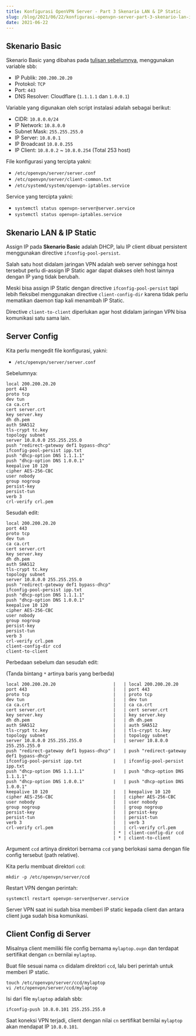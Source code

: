 ```yaml
---
title: Konfigurasi OpenVPN Server - Part 3 Skenario LAN & IP Static
slug: /blog/2021/06/22/konfigurasi-openvpn-server-part-3-skenario-lan-ip-static/
date: 2021-06-22
---
```


## Skenario Basic

Skenario Basic yang dibahas pada [tulisan sebelumnya](/blog/2021/06/20/konfigurasi-openvpn-server-part-1-skenario-basic/), menggunakan variable sbb:

 - IP Publik: `200.200.20.20`
 - Protokol: `TCP`
 - Port: `443`
 - DNS Resolver: Cloudflare (`1.1.1.1` dan `1.0.0.1`)

Variable yang digunakan oleh script instalasi adalah sebagai berikut:

 - CIDR: `10.8.0.0/24`
 - IP Network: `10.8.0.0`
 - Subnet Mask: `255.255.255.0`
 - IP Server: `10.8.0.1`
 - IP Broadcast `10.8.0.255`
 - IP Client: `10.8.0.2` ~ `10.8.0.254` (Total 253 host)

File konfigurasi yang tercipta yakni:

 - `/etc/openvpn/server/server.conf`
 - `/etc/openvpn/server/client-common.txt`
 - `/etc/systemd/system/openvpn-iptables.service`

Service yang tercipta yakni:

 - `systemctl status openvpn-server@server.service`
 - `systemctl status openvpn-iptables.service`

## Skenario LAN & IP Static

Assign IP pada **Skenario Basic** adalah DHCP, lalu IP client dibuat persistent menggunakan directive `ifconfig-pool-persist`.

Salah satu host didalam jaringan VPN adalah web server sehingga host tersebut perlu di-assign IP Static agar dapat diakses oleh host lainnya dengan IP yang tidak berubah.

Meski bisa assign IP Static dengan directive `ifconfig-pool-persist` tapi lebih fleksibel menggunakan directive `client-config-dir` karena tidak perlu mematikan daemon tiap kali menambah IP Static.

Directive `client-to-client` diperlukan agar host didalam jaringan VPN bisa komunikasi satu sama lain.

## Server Config

Kita perlu mengedit file konfigurasi, yakni:

 - `/etc/openvpn/server/server.conf`

Sebelumnya:

```
local 200.200.20.20
port 443
proto tcp
dev tun
ca ca.crt
cert server.crt
key server.key
dh dh.pem
auth SHA512
tls-crypt tc.key
topology subnet
server 10.8.0.0 255.255.255.0
push "redirect-gateway def1 bypass-dhcp"
ifconfig-pool-persist ipp.txt
push "dhcp-option DNS 1.1.1.1"
push "dhcp-option DNS 1.0.0.1"
keepalive 10 120
cipher AES-256-CBC
user nobody
group nogroup
persist-key
persist-tun
verb 3
crl-verify crl.pem
```

Sesudah edit:

```
local 200.200.20.20
port 443
proto tcp
dev tun
ca ca.crt
cert server.crt
key server.key
dh dh.pem
auth SHA512
tls-crypt tc.key
topology subnet
server 10.8.0.0 255.255.255.0
push "redirect-gateway def1 bypass-dhcp"
ifconfig-pool-persist ipp.txt
push "dhcp-option DNS 1.1.1.1"
push "dhcp-option DNS 1.0.0.1"
keepalive 10 120
cipher AES-256-CBC
user nobody
group nogroup
persist-key
persist-tun
verb 3
crl-verify crl.pem
client-config-dir ccd
client-to-client
```

Perbedaan sebelum dan sesudah edit:

(Tanda bintang `*` artinya baris yang berbeda)

```
local 200.200.20.20                      |   | local 200.200.20.20
port 443                                 |   | port 443
proto tcp                                |   | proto tcp
dev tun                                  |   | dev tun
ca ca.crt                                |   | ca ca.crt
cert server.crt                          |   | cert server.crt
key server.key                           |   | key server.key
dh dh.pem                                |   | dh dh.pem
auth SHA512                              |   | auth SHA512
tls-crypt tc.key                         |   | tls-crypt tc.key
topology subnet                          |   | topology subnet
server 10.8.0.0 255.255.255.0            |   | server 10.8.0.0 255.255.255.0
push "redirect-gateway def1 bypass-dhcp" |   | push "redirect-gateway def1 bypass-dhcp"
ifconfig-pool-persist ipp.txt            |   | ifconfig-pool-persist ipp.txt
push "dhcp-option DNS 1.1.1.1"           |   | push "dhcp-option DNS 1.1.1.1"
push "dhcp-option DNS 1.0.0.1"           |   | push "dhcp-option DNS 1.0.0.1"
keepalive 10 120                         |   | keepalive 10 120
cipher AES-256-CBC                       |   | cipher AES-256-CBC
user nobody                              |   | user nobody
group nogroup                            |   | group nogroup
persist-key                              |   | persist-key
persist-tun                              |   | persist-tun
verb 3                                   |   | verb 3
crl-verify crl.pem                       |   | crl-verify crl.pem
                                         | * | client-config-dir ccd
                                         | * | client-to-client
```

Argument `ccd` artinya direktori bernama `ccd` yang berlokasi sama dengan file config tersebut (path relative).

Kita perlu membuat direktori `ccd`:

```
mkdir -p /etc/openvpn/server/ccd
```

Restart VPN dengan perintah:

```
systemctl restart openvpn-server@server.service
```

Server VPN saat ini sudah bisa memberi IP static kepada client dan antara client juga sudah bisa komunikasi.

## Client Config di Server

Misalnya client memiliki file config bernama `mylaptop.ovpn` dan terdapat sertifikat dengan `cn` bernilai `mylaptop`.

Buat file sesuai nama `cn` didalam direktori `ccd`, lalu beri perintah untuk memberi IP static.

```
touch /etc/openvpn/server/ccd/mylaptop
vi /etc/openvpn/server/ccd/mylaptop
```

Isi dari file `mylaptop` adalah sbb:

```
ifconfig-push 10.8.0.101 255.255.255.0
```

Saat koneksi VPN terjadi, client dengan nilai `cn` sertifikat bernilai `mylaptop` akan mendapat IP `10.8.0.101`.
